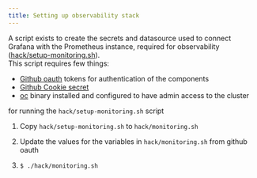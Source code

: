 ```yaml
---
title: Setting up observability stack
---
```


A script exists to create the secrets and datasource used to connect Grafana with the Prometheus instance, required for observability ([hack/setup-monitoring.sh](hack/setup-monitoring.sh)).  
This script requires few things:
* [Github oauth](https://docs.github.com/en/developers/apps/building-oauth-apps/authorizing-oauth-apps) tokens for authentication of the components
* [Github Cookie secret](https://oauth2-proxy.github.io/oauth2-proxy/docs/configuration/overview)
* [oc](https://docs.openshift.com/container-platform/4.11/cli_reference/openshift_cli/getting-started-cli.html) binary installed and configured to have admin access to the cluster

for running the `hack/setup-monitoring.sh` script
1. Copy `hack/setup-monitoring.sh` to `hack/monitoring.sh`

2. Update the values for the variables in `hack/monitoring.sh` from github oauth

3. ```$ ./hack/monitoring.sh```
